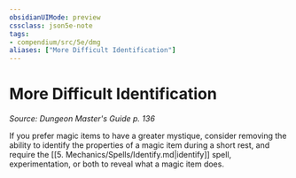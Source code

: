 ```yaml
---
obsidianUIMode: preview
cssclass: json5e-note
tags:
- compendium/src/5e/dmg
aliases: ["More Difficult Identification"]
---
```

# More Difficult Identification
*Source: Dungeon Master's Guide p. 136* 

If you prefer magic items to have a greater mystique, consider removing the ability to identify the properties of a magic item during a short rest, and require the [[5. Mechanics/Spells/Identify.md|identify]] spell, experimentation, or both to reveal what a magic item does.